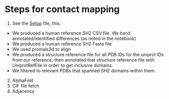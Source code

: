 # Steps for contact mapping
1. See the [Setup](/SH2_domain_setup.ipynb) file, this:
  * We produced a human reference SH2 CSV file. We hand annotated/identified differences (as noted in the notebook)
  * We produced a human reference SH2 Fasta file
  * We used promals3d to align
  * We produced a structure reference file for all PDB IDs for the uniprot IDs from our reference, then annotated that structure reference file with UniprotRefFile in order to get inclusive domains.
  * We filtered to relevant PDBs that spanned SH2 domains within them. 
2. AlphaFold
3. CIF file fetch
4. Adjacency 



